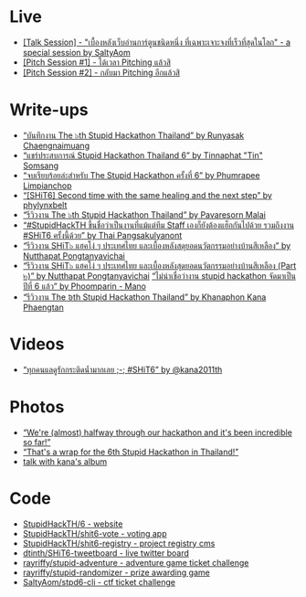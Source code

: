 # Live

- [[Talk Session] - "เบื้องหลังเว็บอ่านการ์ตูนชนิดหนึ่ง ที่เฉพาะเจาะจงที่เร็วที่สุดในโลก" - a special session by SaltyAom](https://www.facebook.com/watch/live/?ref=watch_permalink&v=697408548021745)
- [[Pitch Session #1] - ได้เวลา Pitching แล้วสิ](https://www.facebook.com/watch/live/?ref=watch_permalink&v=753821805747854)
- [[Pitch Session #2] - กลับมา Pitching อีกแล้วสิ](https://www.facebook.com/watch/live/?ref=watch_permalink&v=2202840639881996)

# Write-ups

- [“บันทึกงาน The ๖th Stupid Hackathon Thailand” by Runyasak Chaengnaimuang](https://www.facebook.com/runyasak.awesome/posts/pfbid02kRaNUX1phcn8bdPga398fF1YQFGk1noKUqXvZX2ihVEtdeKGXYR3Fo76s5E3yfN3l?_rdc=1&_rdr)
- [“แชร์ประสบการณ์ Stupid Hackathon Thailand 6” by Tinnaphat "Tin" Somsang](https://tinarskii.medium.com/แชร์ประสบการณ์-stupid-hackathon-thailand-6-c122a540638c)
- [“จบเรียบร้อยล่ะสำหรับ The Stupid Hackathon ครั้งที่ 6” by Phumrapee Limpianchop](https://www.facebook.com/rayriffy/posts/pfbid02Tgonj1BARWDZ34N5W7y4AJAZezpfZy1zq5FuubNL1ZKyb6BEggXW9o9Qa73dWKCRl?_rdc=1&_rdr)
- [“[SHiT6] Second time with the same healing and the next step” by phylynxbelt](https://phylynxbelt.medium.com/shit6-second-time-with-the-same-healing-and-the-next-step-faba6deee0aa)
- [“รีวิวงาน The ๖th Stupid Hackathon Thailand” by Pavaresorn Malai]("https://www.facebook.com/varkaria/posts/pfbid0ZQ9pVbDkCzCKA5hiiiCyaQwGojoCjwDikj7xfkqjXS3bPcJPkFsWy2E5avvhk95Ml)
- [“#StupidHackTH ขึ้นชื่อว่าเป็นงานที่แม้แต่ทีม Staff เองก็ยังต้องแฮ็กกันไปด้วย รวมถึงงาน #SHiT6 ครั้งนี้ด้วย” by Thai Pangsakulyanont](https://www.facebook.com/dtinth/posts/pfbid02RfBtsxxzQmATueLT35t7a8sjKZjR2rtFva32X7mi8yZCzZ8QkCnLBixuJahqVDo3l)
- [“รีวิวงาน SHiT๖ แฮคโง่ ๆ ประเทศไทย และเบื้องหลังสดุยอดนวัตกรรมอย่างบ้านสีเหลือง” by Nutthapat Pongtanyavichai](https://medium.com/@leomotors/รีวิวงาน-shit๖-แฮคโง่-ๆ-ประเทศไทย-และเบื้องหลังสดุยอดนวัตกรรมอย่างบ้านสีเหลือง-672061c8e5a1)
- [“รีวิวงาน SHiT๖ แฮคโง่ ๆ ประเทศไทย และเบื้องหลังสุดยอดนวัตกรรมอย่างบ้านสีเหลือง (Part ๒)” by Nutthapat Pongtanyavichai](https://medium.com/@leomotors/รีวิวงาน-shit๖-แฮคโง่-ๆ-ประเทศไทย-และเบื้องหลังสุดยอดนวัตกรรมอย่างบ้านสีเหลือง-part-๒-c2515194699b)
  [“ไม่น่าเชื่อว่างาน stupid hackathon จัดมาเป็นปีที่ 6 แล้ว” by Phoomparin - Mano](https://www.facebook.com/phoomparin.mano/posts/pfbid026mA3vTj2yHxYm6JSJPBfPGPP5tFXRS2VihSCuoFdQRYKETtnFZYRt3vUVH2RXfMjl?_rdc=1&_rdr)
- [“รีวิวงาน The ៦th Stupid Hackathon Thailand” by Khanaphon Kana Phaengtan](https://blog.0002011.xyz/2022-07-04-shit6-summary)

# Videos

- [“ทุกคนแลดูรักกระติดน้ำมากเลย ;-; #SHiT6” by @kana2011th](https://grtn.org/azure)

# Photos

- [“We're (almost) halfway through our hackathon and it's been incredible so far!”](https://www.facebook.com/creatorsgarten/posts/pfbid0zxF7QU1QnwU22VPb6guwUQU3TYiLcrp1L6XHAKchcXV56TZkRZsknDjmgg26b1r7l)
- [“That's a wrap for the 6th Stupid Hackathon in Thailand!”](https://www.facebook.com/creatorsgarten/posts/pfbid0a43qCPPk2r4kcPRbT5bTa4vQTRARckqXZqhGBzLa1JBMnMz6rCJiEd6cPewkSVcFl)
- [talk with kana's album](https://www.facebook.com/media/set/?vanity=talkwithkana&set=a.174657275026186)

# Code

- [StupidHackTH/6 - website](https://github.com/stupidhackth/6)
- [StupidHackTH/shit6-vote - voting app](https://github.com/StupidHackTH/shit6-vote)
- [StupidHackTH/shit6-registry - project registry cms](https://github.com/StupidHackTH/shit6-registry)
- [dtinth/SHiT6-tweetboard - live twitter board](https://github.com/dtinth/SHiT6-tweetboard)
- [rayriffy/stupid-adventure - adventure game ticket challenge](https://github.com/rayriffy/stupid-adventure)
- [rayriffy/stupid-randomizer - prize awarding game](https://github.com/rayriffy/stupid-randomizer)
- [SaltyAom/stpd6-cli - ctf ticket challenge](https://github.com/SaltyAom/stpd6-cli)